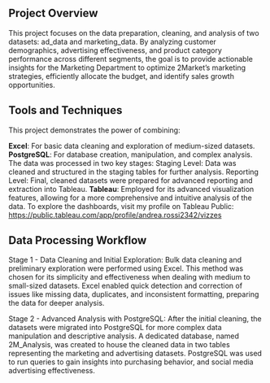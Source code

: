 ## Project Overview
This project focuses on the data preparation, cleaning, and analysis of two datasets: ad_data and marketing_data. By analyzing customer demographics, advertising effectiveness, and product category performance across different segments, the goal is to provide actionable insights for the Marketing Department to optimize 2Market’s marketing strategies, efficiently allocate the budget, and identify sales growth opportunities.

## Tools and Techniques
This project demonstrates the power of combining:

**Excel**: For basic data cleaning and exploration of medium-sized datasets.
**PostgreSQL**: For database creation, manipulation, and complex analysis. The data was processed in two key stages:
Staging Level: Data was cleaned and structured in the staging tables for further analysis.
Reporting Level: Final, cleaned datasets were prepared for advanced reporting and extraction into Tableau.
**Tableau**: Employed for its advanced visualization features, allowing for a more comprehensive and intuitive analysis of the data.
To explore the dashboards, visit my profile on Tableau Public: https://public.tableau.com/app/profile/andrea.rossi2342/vizzes

## Data Processing Workflow 
Stage 1 - Data Cleaning and Initial Exploration:
Bulk data cleaning and preliminary exploration were performed using Excel. This method was chosen for its simplicity and effectiveness when dealing with medium to small-sized datasets. Excel enabled quick detection and correction of issues like missing data, duplicates, and inconsistent formatting, preparing the data for deeper analysis.

Stage 2 - Advanced Analysis with PostgreSQL:
After the initial cleaning, the datasets were migrated into PostgreSQL for more complex data manipulation and descriptive analysis. A dedicated database, named 2M_Analysis, was created to house the cleaned data in two tables representing the marketing and advertising datasets. PostgreSQL was used to run queries to gain insights into purchasing behavior, and social media advertising effectiveness.
